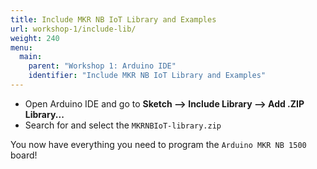 ```yaml
---
title: Include MKR NB IoT Library and Examples
url: workshop-1/include-lib/
weight: 240
menu:
  main:
    parent: "Workshop 1: Arduino IDE"
    identifier: "Include MKR NB IoT Library and Examples"
---
```


* Open Arduino IDE and go to **Sketch ⟶ Include Library ⟶ Add .ZIP Library...**
* Search for and select the `MKRNBIoT-library.zip`

You now have everything you need to program the `Arduino MKR NB 1500` board!

